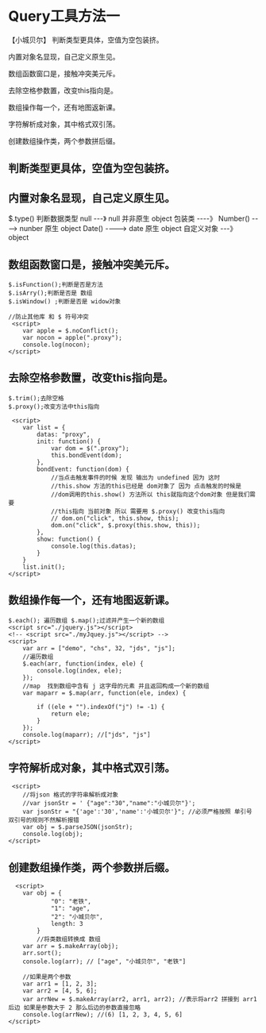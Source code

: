 # Query工具方法一
【小城贝尔】
判断类型更具体，空值为空包装挤。

内置对象名显现，自己定义原生见。

数组函数窗口是，接触冲突美元斥。

去除空格参数置，改变this指向是。

数组操作每一个，还有地图返新课。

字符解析成对象，其中格式双引荡。

创建数组操作类，两个参数拼后缀。

## 判断类型更具体，空值为空包装挤。
## 内置对象名显现，自己定义原生见。
   $.type() 判断数据类型
    null ---》 null 并非原生 object
    包装类 ----》 
    Number() ----> nunber   原生 object
    Date()  ----> date      原生 object
    自定义对象 ---》 object
## 数组函数窗口是，接触冲突美元斥。
    $.isFunction();判断是否是方法
    $.isArry();判断是否是 数组
    $.isWindow() ;判断是否是 widow对象

    //防止其他库 和 $ 符号冲突
     <script>
        var apple = $.noConflict();
        var nocon = apple(".proxy");
        console.log(nocon);
    </script>
## 去除空格参数置，改变this指向是。
    $.trim();去除空格
    $.proxy();改变方法中this指向

     <script>
        var list = {
            datas: "proxy",
            init: function() {
                var dom = $(".proxy");
                this.bondEvent(dom);
            },
            bondEvent: function(dom) {
                //当点击触发事件的时候 发现 输出为 undefined 因为 这时
                //this.show 方法的this已经是 dom对象了 因为 点击触发的时候是 
                //dom调用的this.show() 方法所以 this就指向这个dom对象 但是我们需要
                //this指向 当前对象 所以 需要用 $.proxy() 改变this指向
                // dom.on("click", this.show, this);
                dom.on("click", $.proxy(this.show, this));
            },
            show: function() {
                console.log(this.datas);
            }
        }
        list.init();
    </script>
## 数组操作每一个，还有地图返新课。
    $.each(); 遍历数组 $.map();过滤并产生一个新的数组
    <script src="./jquery.js"></script>
    <!-- <script src="./myJquey.js"></script> -->
    <script>
        var arr = ["demo", "chs", 32, "jds", "js"];
        //遍历数组
        $.each(arr, function(index, ele) {
            console.log(index, ele);
        });
        //map  找到数组中含有 j 这字母的元素 并且返回构成一个新的数组
        var maparr = $.map(arr, function(ele, index) {

            if ((ele + "").indexOf("j") != -1) {
                return ele;
            }
        });
        console.log(maparr); //["jds", "js"]
    </script>
## 字符解析成对象，其中格式双引荡。
     <script>
        //将json 格式的字符串解析成对象
        //var jsonStr = ' {"age":"30","name":"小城贝尔"}';
        var jsonStr = "{'age':'30','name':'小城贝尔'}"; //必须严格按照 单引号 双引号的规则不然解析报错
        var obj = $.parseJSON(jsonStr);
        console.log(obj);
    </script>
## 创建数组操作类，两个参数拼后缀。
      <script>
        var obj = {
                "0": "老铁",
                "1": "age",
                "2": "小城贝尔",
                length: 3
            }
            //将类数组转换成 数组
        var arr = $.makeArray(obj);
        arr.sort();
        console.log(arr); // ["age", "小城贝尔", "老铁"]

        //如果是两个参数
        var arr1 = [1, 2, 3];
        var arr2 = [4, 5, 6];
        var arrNew = $.makeArray(arr2, arr1, arr2); //表示将arr2 拼接到 arr1 后边 如果是参数大于 2 那么后边的参数直接忽略
        console.log(arrNew); //(6) [1, 2, 3, 4, 5, 6]
    </script>